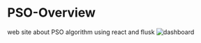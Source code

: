 # PSO-Overview
web site about PSO algorithm using react and flusk
![dashboard](https://user-images.githubusercontent.com/53795935/165104222-572593ae-786f-44fb-87b8-b6b54e05a5b7.png)
